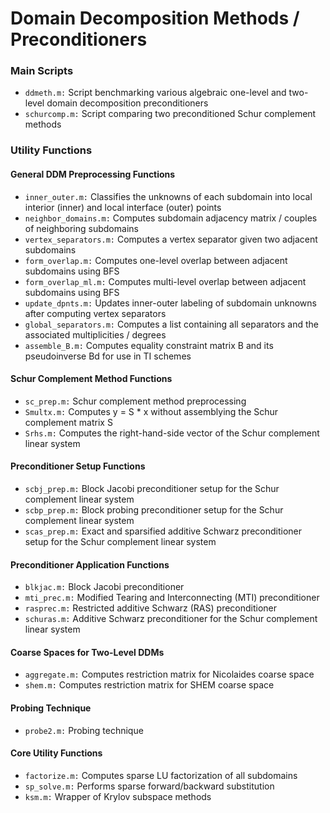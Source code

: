 # Domain Decomposition Methods / Preconditioners
### Main Scripts
* `ddmeth.m:` Script benchmarking various algebraic one-level and two-level domain decomposition preconditioners
* `schurcomp.m:` Script comparing two preconditioned Schur complement methods
### Utility Functions
#### General DDM Preprocessing Functions
* `inner_outer.m:` Classifies the unknowns of each subdomain into local interior (inner) and local interface (outer) points
* `neighbor_domains.m:` Computes subdomain adjacency matrix / couples of neighboring subdomains
* `vertex_separators.m:` Computes a vertex separator given two adjacent subdomains
* `form_overlap.m:` Computes one-level overlap between adjacent subdomains using BFS
* `form_overlap_ml.m:` Computes multi-level overlap between adjacent subdomains using BFS
* `update_dpnts.m:` Updates inner-outer labeling of subdomain unknowns after computing vertex separators
* `global_separators.m:` Computes a list containing all separators and the associated multiplicities / degrees
* `assemble_B.m:` Computes equality constraint matrix B and its pseudoinverse Bd for use in TI schemes
#### Schur Complement Method Functions
* `sc_prep.m:` Schur complement method preprocessing
* `Smultx.m:` Computes y = S * x without assemblying the Schur complement matrix S
* `Srhs.m:` Computes the right-hand-side vector of the Schur complement linear system 
#### Preconditioner Setup Functions
* `scbj_prep.m:` Block Jacobi preconditioner setup for the Schur complement linear system
* `scbp_prep.m:` Block probing preconditioner setup for the Schur complement linear system
* `scas_prep.m:` Exact and sparsified additive Schwarz preconditioner setup for the Schur complement linear system
#### Preconditioner Application Functions
* `blkjac.m:` Block Jacobi preconditioner
* `mti_prec.m:` Modified Tearing and Interconnecting (MTI) preconditioner
* `rasprec.m:` Restricted additive Schwarz (RAS) preconditioner
* `schuras.m:` Additive Schwarz preconditioner for the Schur complement linear system
#### Coarse Spaces for Two-Level DDMs
* `aggregate.m:` Computes restriction matrix for Nicolaides coarse space
* `shem.m:` Computes restriction matrix for SHEM coarse space
#### Probing Technique
* `probe2.m:` Probing technique
#### Core Utility Functions
* `factorize.m:` Computes sparse LU factorization of all subdomains
* `sp_solve.m:` Performs sparse forward/backward substitution
* `ksm.m:` Wrapper of Krylov subspace methods
